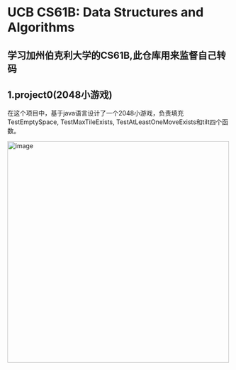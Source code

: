 # UCB CS61B: Data Structures and Algorithms
## 学习加州伯克利大学的CS61B,此仓库用来监督自己转码    
## 1.project0(2048小游戏)
在这个项目中，基于java语言设计了一个2048小游戏，负责填充TestEmptySpace, TestMaxTileExists, TestAtLeastOneMoveExists和tilt四个函数。

<img width="500" height="500" alt="image" src="https://github.com/user-attachments/assets/d8a522f7-213f-4f4f-bdbe-df588d15890a" /> 

